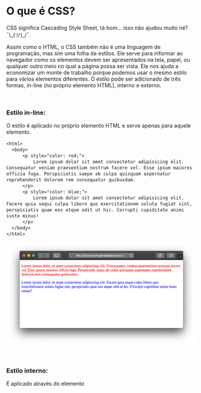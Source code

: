 # O que é CSS?
  
  
CSS significa Cascading Style Sheet, tá bom… isso não ajudou muito né?  ¯\\\_(ツ)\_/¯.
  
  
Assim como o HTML, o CSS também não é uma linguagem de programação, mas sim uma folha de estilos. Ele serve para informar ao navegador como os elementos devem ser apresentados na tela, papel, ou qualquer outro meio no qual a página possa ser vista. Ele nos ajuda a economizar um monte de trabalho porque podemos usar o mesmo estilo para vários elementos diferentes.
O estilo pode ser adicionado de três formas, in-line (no próprio elemento HTML), interno e externo.
  
  
&nbsp;
  
  
### Estilo in-line:
O estilo é aplicado no próprio elemento HTML e serve apenas para aquele elemento. 

```
<html>
  <body>
      <p style="color: red;">
          Lorem ipsum dolor sit amet consectetur adipisicing elit. Consequatur veniam praesentium nostrum facere vel. Esse ipsum maiores officia fuga. Perspiciatis saepe ab culpa quisquam aspernatur reprehenderit dolorem rem consequatur quibusdam.
      </p>
      <p style="color: blue;">
          Lorem ipsum dolor sit amet consectetur adipisicing elit. Facere quia sequi culpa libero quo exercitationem soluta fugiat sint, perspiciatis quae eos atque odit ut hic. Corrupti cupiditate animi iusto minus!
      </p>
  </body>
</html>
```
  
  
![Estilo inline](imagens/estilo_inline.png)
  
  
&nbsp;
  
  
### Estilo interno:
É aplicado através do elemento <style> dentro da página HTML.
  
```
<html>
  <head>
      <style>
          p{ color: green; }
      </style>
  </head>
  <body>
      <p>
          Lorem ipsum dolor sit amet consectetur adipisicing elit. Consequatur veniam praesentium nostrum facere vel. Esse ipsum maiores officia fuga. Perspiciatis saepe ab culpa quisquam aspernatur reprehenderit dolorem rem consequatur quibusdam.
      </p>
  </body>
</html>
```
  
  
![Estilo interno](imagens/estilo_interno.png)
  
  
Particularmente não recomendo aplicar estilos in-line e interno, porque conforme as páginas crescem se torna muito difícil dar manutenção neste tipo de código.
  
  
&nbsp;
  
  
### Estilo externo:
Para utilizarmos um arquivo CSS externo basta inserir elemento \<link\> dentro de \<head\> e no atributo rel informamos o valor “stylesheet” ou seja, uma folha de estilos. Não confunda o elemento \<link\> com as âncoras \<a\> que falamos agora a pouco.
Para finalizar, basta atribuir ao atributo href a localização do arquivo CSS.

```
<html>
  <head>
      <link rel="stylesheet" href="style.css">
  </head>
</html>
```
  
  
&nbsp;
  
  
## Anatomia do seletor CSS
  
  
![Seletor CSS](imagens/anatomia_do_seletor.png)
  
  
### Seletores (Selector):
Os seletores servem para selecionar os elementos HTML que queremos aplicar um estilo, existem diferentes tipos de seletores, por hora, veremos apenas três deles, seletor de elemento, ID e de classe.
  
  
| Nome do Seletor      | O que ele seleciona                         |
| ----                 | ------                                      |
| Seletor de elemento  | Seleciona todos os elementos HTML da página | 
| Seletor de ID        | Seleciona um elemento específico através do seu atributo id. O ID é aplicado através do uso da hashtag # no arquivo CSS |
| Seletor de classe    | Aplica o estilo a todos os elementos que utilizem a classe. A classe é aplicada com o uso do ponto . no arquivo CSS |
  
  
Um seletor pode conter várias propriedades, cada uma deve ser separada por um ponto e vírgula “;” o navegador não faz distinção se as propriedades forem escritas na mesma linha ou em linhas diferentes desde que cada uma seja separada por um ponto e vírgula. O que delimita o início e o final do seletor são as chaves “{ }”.

```
<html>
  <style>
    #paragrafo{
        color: red;
        font-size: 1em;
    }
  </style>
</html>
```

É o mesmo que:

```
<html>
  <style>
    #paragrafo{color: red;font-size: 1em;}
  </style>
</html>
```
  
  
&nbsp;
  
  
### Propriedade (Property):
Especifica qual propriedade do elemento HTML selecionado queremos aplicar um estilo, no exemplo acima a propriedade que está sendo alterada é a cor da fonte color e o tamanho dela font-size. 
  
  
&nbsp;
  
  
### Valor (Property Value):
É o valor que queremos aplicar a propriedade, neste caso queremos que a cor da fonte seja vermelha, por tanto, o valor deve der red (vermelho em inglês).
  
  
A propriedade e o valor são separados por dois pontos “:”  

```
color: red;
```
  
  
É possível selecionar vários elementos HTML de uma só vez, para isso basta separar os seletores com uma vírgula

```
<html>
  <style>
    #sessao1, #sessao2{
        color: red;
    }
  </style>
</html>
```
  
  
&nbsp;
  
  

## Criando arquivo CSS
  
  
Para criarmos um arquivo CSS basta clicar em File/Save as… e salvar o arquivo com uma extensão .CSS
  
  
![Salvando arquivo CSS](imagens/vscode_saveAs.png)
  
  
![Salvando arquivo CSS](imagens/VsCode_Save_CSS.png)
  
  

[< Retornar à página principal](../README.md)
  
  
[Ir para a próxima página >](9-Aplicando-estilo-com-CSS.md)
